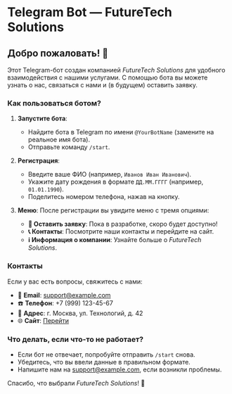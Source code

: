 # Telegram Bot — FutureTech Solutions

## Добро пожаловать! 👋

Этот Telegram-бот создан компанией _FutureTech Solutions_ для удобного взаимодействия с нашими услугами. С помощью бота вы можете узнать о нас, связаться с нами и (в будущем) оставить заявку.

### Как пользоваться ботом?

1. **Запустите бота**:

   - Найдите бота в Telegram по имени `@YourBotName` (замените на реальное имя бота).
   - Отправьте команду `/start`.

2. **Регистрация**:

   - Введите ваше ФИО (например, `Иванов Иван Иванович`).
   - Укажите дату рождения в формате `ДД.ММ.ГГГГ` (например, `01.01.1990`).
   - Поделитесь номером телефона, нажав на кнопку.

3. **Меню**:
   После регистрации вы увидите меню с тремя опциями:
   - **📝 Оставить заявку**: Пока в разработке, скоро будет доступно!
   - **📞 Контакты**: Посмотрите наши контакты и перейдите на сайт.
   - **ℹ️ Информация о компании**: Узнайте больше о _FutureTech Solutions_.

### Контакты

Если у вас есть вопросы, свяжитесь с нами:

- 📧 **Email**: support@example.com
- ☎️ **Телефон**: +7 (999) 123-45-67
- 🏢 **Адрес**: г. Москва, ул. Технологий, д. 42
- 🌐 **Сайт**: [Перейти](https://example.com)

### Что делать, если что-то не работает?

- Если бот не отвечает, попробуйте отправить `/start` снова.
- Убедитесь, что вы ввели данные в правильном формате.
- Напишите нам на support@example.com, если возникли проблемы.

Спасибо, что выбрали _FutureTech Solutions_! 🚀
